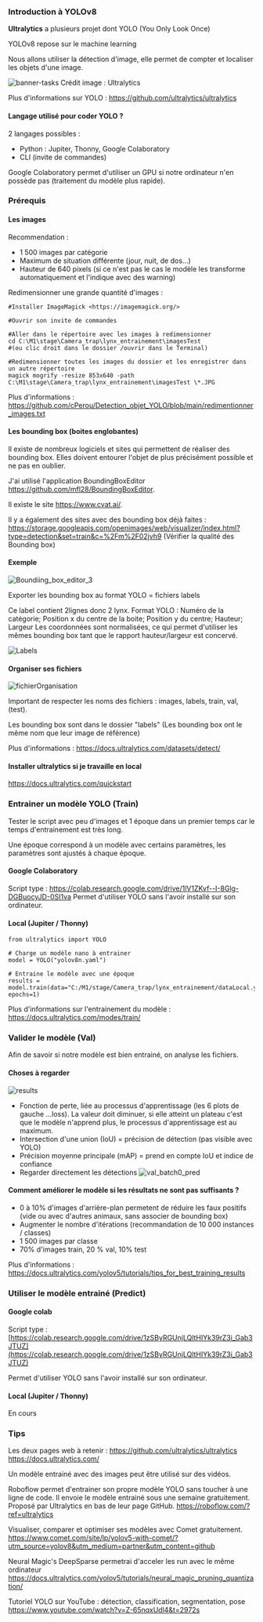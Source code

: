 ### Introduction à YOLOv8

**Ultralytics** a plusieurs projet dont YOLO (You Only Look Once)

YOLOv8 repose sur le machine learning

Nous allons utiliser la détection d'image, elle permet de compter et localiser les objets d'une image.

![banner-tasks](https://github.com/cPerou/Tuto_YOLO/assets/137327551/889c9dde-a651-4293-ae9a-e6eaef94f6d0)
Crédit image : Ultralytics

Plus d'informations sur YOLO :
<https://github.com/ultralytics/ultralytics>

#### Langage utilisé pour coder YOLO ?

2 langages possibles : 
- Python : Jupiter, Thonny, Google Colaboratory
- CLI (invite de commandes)

Google Colaboratory permet d'utiliser un GPU si notre ordinateur n'en possède pas (traitement du modèle plus rapide).

### Prérequis

#### Les images

Recommendation : 
- 1 500 images par catégorie
- Maximum de situation
différente (jour, nuit, de dos...)
- Hauteur de 640 pixels (si ce n'est
pas le cas le modèle les transforme automatiquement et l'indique avec
des warning)

Redimensionner une grande quantité d'images :

```{bash}
#Installer ImageMagick <https://imagemagick.org/>

#Ouvrir son invite de commandes

#Aller dans le répertoire avec les images à redimensionner 
cd C:\M1\stage\Camera_trap\lynx_entrainement\imagesTest
#(ou clic droit dans le dossier /ouvrir dans le Terminal)

#Redimensionner toutes les images du dossier et les enregistrer dans un autre répertoire
magick mogrify -resize 853x640 -path C:\M1\stage\Camera_trap\lynx_entrainement\imagesTest \*.JPG
```

Plus d'informations :
<https://github.com/cPerou/Detection_objet_YOLO/blob/main/redimentionner_images.txt>

#### Les bounding box (boites englobantes)

Il existe de nombreux logiciels et sites qui permettent de réaliser des
bounding box. Elles doivent entourer l'objet de plus précisément
possible et ne pas en oublier.

J'ai utilisé l'application BoundingBoxEditor
<https://github.com/mfl28/BoundingBoxEditor>.

Il existe le site <https://www.cvat.ai/>.

Il y a également des sites avec des bounding box déjà faites :
<https://storage.googleapis.com/openimages/web/visualizer/index.html?type=detection&set=train&c=%2Fm%2F02jvh9>
(Vérifier la qualité des Bounding box)

#### Exemple

![Boundiing_box_editor_3](https://github.com/cPerou/Tuto_YOLO/assets/137327551/c46d792c-7627-4056-bac1-49709a84f4ca)

Exporter les bounding box au format YOLO = fichiers labels

Ce label contient 2lignes donc 2 lynx.
Format YOLO : Numéro de la catégorie; Position x du centre de la boite;
Position y du centre; Hauteur; Largeur
Les coordonnées sont normalisées, ce qui permet d'utiliser les mêmes bounding box tant que le rapport
hauteur/largeur est concervé.

![Labels](https://github.com/cPerou/Tuto_YOLO/assets/137327551/e6bbf7c6-0e08-4299-9422-1b3098a8994f)

#### Organiser ses fichiers

![fichierOrganisation](https://github.com/cPerou/Tuto_YOLO/assets/137327551/78898fe1-e5c5-4197-b8a5-ae35d4bc15e6)

Important de respecter les noms des fichiers : images, labels, train,
val, (test).

Les bounding box sont dans le dossier "labels" (Les bounding box ont le
même nom que leur image de référence)

Plus d'informations : <https://docs.ultralytics.com/datasets/detect/>

#### Installer ultralytics si je travaille en local

<https://docs.ultralytics.com/quickstart>

### Entrainer un modèle YOLO (Train)

Tester le script avec peu d'images et 1 époque dans un
premier temps car le temps d'entrainement est très long.

Une époque correspond à un modèle avec certains paramètres, les
paramètres sont ajustés à chaque époque.

#### Google Colaboratory

Script type :
<https://colab.research.google.com/drive/1lV1ZKvf--I-8Glg-DGBuocyJD-0SI1va>
Permet d'utiliser YOLO sans l'avoir installé sur son ordinateur.

#### Local (Jupiter / Thonny)

```{bash}
from ultralytics import YOLO

# Charge un modèle nano à entrainer
model = YOLO("yolov8n.yaml")

# Entraine le modèle avec une époque
results = model.train(data="C:/M1/stage/Camera_trap/lynx_entrainement/dataLocal.yaml", epochs=1)  
```

Plus d'informations sur l'entrainement du modèle :
<https://docs.ultralytics.com/modes/train/>

### Valider le modèle (Val)

Afin de savoir si notre modèle est bien entrainé, on analyse les
fichiers.

#### Choses à regarder

![results](https://github.com/cPerou/Tuto_YOLO/assets/137327551/4b1b12d1-7384-4eae-a830-1d1a67ae0403) 
- Fonction de perte, liée au processus d'apprentissage (les 6 plots de
gauche ...loss).
La valeur doit diminuer, si elle atteint un plateau c'est que le modèle
n'apprend plus, le processus d'apprentissage est au maximum.
- Intersection d'une union (IoU) = précision de détection (pas visible avec YOLO)
- Précision moyenne principale (mAP) = prend en compte IoU et
indice de confiance
- Regarder directement les détections
![val_batch0_pred](https://github.com/cPerou/Tuto_YOLO/assets/137327551/aca582ee-b5bc-47b3-95fb-d2f5719e918f)

#### Comment améliorer le modèle si les résultats ne sont pas suffisants ?

-   0 à 10% d'images d'arrière-plan permetent de réduire les faux positifs (vide ou avec d'autres animaux, sans associer de bounding box)
-   Augmenter le nombre d'itérations (recommandation de 10 000 instances / classes)
-   1 500 images par classe
-   70% d'images train, 20 % val, 10% test

Plus d'informations :
<https://docs.ultralytics.com/yolov5/tutorials/tips_for_best_training_results>

### Utiliser le modèle entrainé (Predict)

#### Google colab

Script type :
[https://colab.research.google.com/drive/1zSByRGUnjLQltHIYk39rZ3i_Gab3JTUZ](https://colab.research.google.com/drive/1zSByRGUnjLQltHIYk39rZ3i_Gab3JTUZ)

Permet d'utiliser YOLO sans l'avoir installé sur son ordinateur.

#### Local (Jupiter / Thonny)

En cours

### Tips

Les deux pages web à retenir :
<https://github.com/ultralytics/ultralytics>
<https://docs.ultralytics.com/>

Un modèle entrainé avec des images peut être utilisé sur des vidéos.

Roboflow permet d'entrainer son propre modèle YOLO sans toucher à une
ligne de code. Il envoie le modèle entrainé sous une semaine
gratuitement. Proposé par Ultralytics en bas de leur page GitHub.
<https://roboflow.com/?ref=ultralytics>

Visualiser, comparer et optimiser ses modèles avec Comet gratuitement.
<https://www.comet.com/site/lp/yolov5-with-comet/?utm_source=yolov8&utm_medium=partner&utm_content=github>

Neural Magic's DeepSparse permetrai d'acceler les run avec le même
ordinateur
<https://docs.ultralytics.com/yolov5/tutorials/neural_magic_pruning_quantization/>

Tutoriel YOLO sur YouTube : détection, classification, segmentation, pose <https://www.youtube.com/watch?v=Z-65nqxUdl4&t=2972s>
